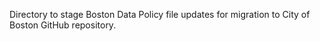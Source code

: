 Directory to stage Boston Data Policy file updates for migration to City of Boston GitHub repository.
